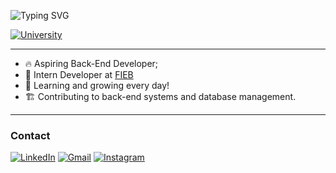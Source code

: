 ![Typing SVG](https://readme-typing-svg.demolab.com?font=Fira+Code&weight=600&size=25&pause=3000&color=ffffff&random=false&width=435&height=40&lines=Hi!+👋+I'm+Elder+Galvão!)

[![University](https://img.shields.io/badge/UCSAL-Systems%20Analysis%20%26%20Development-blueviolet)](https://www.ucsal.br/)

<hr>

- 🔥 Aspiring Back-End Developer;
- 🔭 Intern Developer at [FIEB](https://www.linkedin.com/company/sistemafieb/posts/?feedView=all) 
- 🦾 Learning and growing every day!
- 🏗️ Contributing to back-end systems and database management.
<hr>

### Contact
<p align="left">

[![LinkedIn](https://custom-icon-badges.demolab.com/badge/LinkedIn-0A66C2?logo=linkedin-white&logoColor=fff)](https://www.linkedin.com/in/elder-galv%C3%A3o/)
[![Gmail](https://img.shields.io/badge/-Gmail-D14836?style=flat&logo=gmail&logoColor=white)](mailto:eldergalvao07@gmail.com)
[![Instagram](https://img.shields.io/badge/-Instagram-E4405F?style=flat&logo=instagram&logoColor=white)](https://www.instagram.com/egqr_)

</p>
